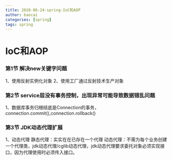 ```yaml
---
title: 2020-06-24-spring-IoC和AOP
author: baocai
categories: [spring]
tags: spring
---
```



# IoC和AOP

### 第1节 解决new关键字问题
1、使用反射实例化对象
2、使用工厂通过反射技术生产对象

### 第2节 service层没有事务控制，出现异常可能导致数据错乱问题
1、数据库事务归根结底是Connection的事务，connection.commit(),connection.rollback()

### 第3节 JDK动态代理扩展

1、动态代理
静态代理：实实在在已存在一个代理
动态代理：不需为每个业务创建一个代理类，jdk动态代理/cglib动态代理，jdk动态代理要求委托对象必须实现接口，因为代理使用时必须传入接口。